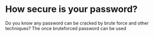# How secure is your password?

Do you know any password can be cracked by brute force and other techniques? The once bruteforced password can be used 
